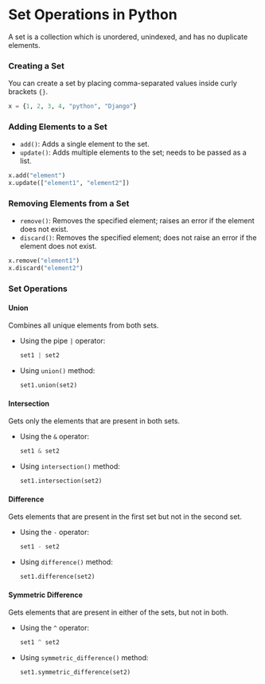 # Set Operations in Python

A set is a collection which is unordered, unindexed, and has no duplicate elements.

### Creating a Set

You can create a set by placing comma-separated values inside curly brackets `{}`.

```python
x = {1, 2, 3, 4, "python", "Django"}
```

### Adding Elements to a Set

- `add()`: Adds a single element to the set.
- `update()`: Adds multiple elements to the set; needs to be passed as a list.

```python
x.add("element")
x.update(["element1", "element2"])
```

### Removing Elements from a Set

- `remove()`: Removes the specified element; raises an error if the element does not exist.
- `discard()`: Removes the specified element; does not raise an error if the element does not exist.

```python
x.remove("element1")
x.discard("element2")
```

### Set Operations

#### Union

Combines all unique elements from both sets.

- Using the pipe `|` operator:
  ```python
  set1 | set2
  ```
- Using `union()` method:
  ```python
  set1.union(set2)
  ```

#### Intersection

Gets only the elements that are present in both sets.

- Using the `&` operator:
  ```python
  set1 & set2
  ```
- Using `intersection()` method:
  ```python
  set1.intersection(set2)
  ```

#### Difference

Gets elements that are present in the first set but not in the second set.

- Using the `-` operator:
  ```python
  set1 - set2
  ```
- Using `difference()` method:
  ```python
  set1.difference(set2)
  ```

#### Symmetric Difference

Gets elements that are present in either of the sets, but not in both.

- Using the `^` operator:
  ```python
  set1 ^ set2
  ```
- Using `symmetric_difference()` method:
  ```python
  set1.symmetric_difference(set2)
  ```
